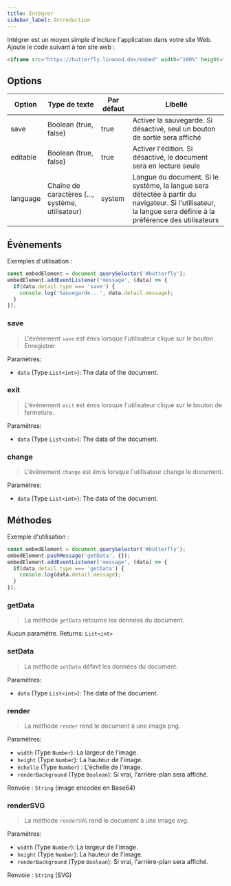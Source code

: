 ```yaml
---
title: Intégrer
sidebar_label: Introduction
---
```


Intégrer est un moyen simple d'inclure l'application dans votre site Web. Ajoute le code suivant à ton site web :

```html
<iframe src="https://butterfly.linwood.dev/embed" width="100%" height="500px" allowtransparency="true"></iframe>
```

## Options

| Option   | Type de texte                                    | Par défaut | Libellé                                                                                                                                                      |
| -------- | ------------------------------------------------ | ---------- | ------------------------------------------------------------------------------------------------------------------------------------------------------------ |
| save     | Boolean (true, false)                            | true       | Activer la sauvegarde. Si désactivé, seul un bouton de sortie sera affiché                                                                                   |
| editable | Boolean (true, false)                            | true       | Activer l'édition. Si désactivé, le document sera en lecture seule                                                                                           |
| language | Chaîne de caractères (..., système, utilisateur) | system     | Langue du document. Si le système, la langue sera détectée à partir du navigateur. Si l'utilisateur, la langue sera définie à la préférence des utilisateurs |

## Évènements

Exemples d'utilisation :

```javascript
const embedElement = document.querySelector('#butterfly');
embedElement.addEventListener('message', (data) => {
  if(data.detail.type === 'save') {
    console.log('Sauvegarde...', data.detail.message);
  }
});
```

### save

> L'événement `save` est émis lorsque l'utilisateur clique sur le bouton Enregistrer.

Paramètres:

* `data` (Type `List<int>`): The data of the document.

### exit

> L'événement `exit` est émis lorsque l'utilisateur clique sur le bouton de fermeture.

Paramètres:

* `data` (Type `List<int>`): The data of the document.

### change

> L'événement `change` est émis lorsque l'utilisateur change le document.

Paramètres:

* `data` (Type `List<int>`): The data of the document.

## Méthodes

Exemple d'utilisation :

```javascript
const embedElement = document.querySelector('#butterfly');
embedElement.pushMessage('getData', {});
embedElement.addEventListener('message', (data) => {
  if(data.detail.type === 'getData') {
    console.log(data.detail.message);
  }
});
```

### getData

> La méthode `getData` retourne les données du document.

Aucun paramètre. Returns: `List<int>`

### setData

> La méthode `setData` définit les données du document.

Paramètres:

* `data` (Type `List<int>`): The data of the document.

### render

> La méthode `render` rend le document à une image png.

Paramètres:

* `width` (Type `Number`): La largeur de l'image.
* `height` (Type `Number`): La hauteur de l'image.
* `échelle` (Type `Number`) : L'échelle de l'image.
* `renderBackground` (Type `Boolean`): Si vrai, l'arrière-plan sera affiché.

Renvoie : `String` (image encodée en Base64)

### renderSVG

> La méthode `renderSVG` rend le document à une image svg.

Paramètres:

* `width` (Type `Number`): La largeur de l'image.
* `height` (Type `Number`): La hauteur de l'image.
* `renderBackground` (Type `Boolean`): Si vrai, l'arrière-plan sera affiché.

Renvoie : `String` (SVG)
